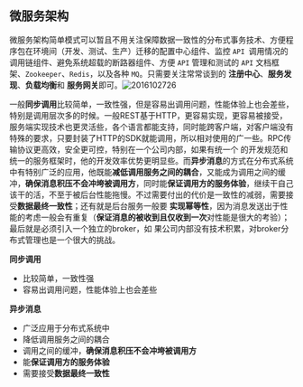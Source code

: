 ## 微服务架构

微服务架构简单模式可以暂且不用关注保障数据一致性的分布式事务技术、方便程序包在环境间（开发、测试、生产）迁移的配置中心组件、监控 `API `调用情况的调用链组件、避免系统超载的断路器组件、方便 `API` 管理和测试的 `API` 文档框架、`Zookeeper`、`Redis`，以及各种 `MQ`。只需要关注常常谈到的 **注册中心**、**服务发现**、**负载均衡**和 **服务网关**即可。![2016102726](https://images2015.cnblogs.com/blog/15172/201612/15172-20161225120451417-61849684.png)

一般**同步调用**比较简单，一致性强，但是容易出调用问题，性能体验上也会差些，特别是调用层次多的时候。一般REST基于HTTP，更容易实现，更容易被接受，服务端实现技术也更灵活些，各个语言都能支持，同时能跨客户端，对客户端没有特殊的要求，只要封装了HTTP的SDK就能调用，所以相对使用的广一些。RPC传输协议更高效，安全更可控，特别在一个公司内部，如果有统一个 的开发规范和统一的服务框架时，他的开发效率优势更明显些。而**异步消息**的方式在分布式系统中有特别广泛的应用，他既能**减低调用服务之间的耦合**，又能成为调用之间的缓冲，**确保消息积压不会冲垮被调用方**，同时能**保证调用方的服务体验**，继续干自己该干的活，不至于被后台性能拖慢。不过需要付出的代价是一致性的减弱，需要接受**数据最终一致性**；还有就是后台服务一般要 **实现幂等性**，因为消息发送出于性能的考虑一般会有重复（**保证消息的被收到且仅收到一次**对性能是很大的考验）；最后就是必须引入一个独立的broker，如 果公司内部没有技术积累，对broker分布式管理也是一个很大的挑战。

**同步调用**

- 比较简单，一致性强
- 容易出调用问题，性能体验上也会差些

**异步消息**

- 广泛应用于分布式系统中
- 降低调用服务之间的耦合
- 调用之间的缓冲，**确保消息积压不会冲垮被调用方**
- 能**保证调用方的服务体验**
- 需要接受**数据最终一致性**